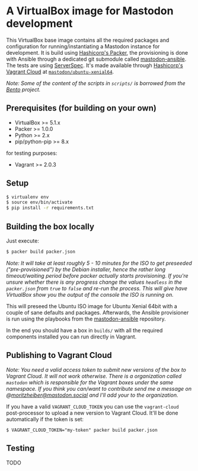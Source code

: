 # A VirtualBox image for Mastodon development

This VirtualBox base image contains all the required packages and configuration for running/instantiating a Mastodon instance for development. It is build using [Hashicorp's Packer](https://packer.io), the provisioning is done with Ansible through a dedicated git submodule called [mastodon-ansible](https://github.com/moritzheiber/mastodon-ansible). The tests are using [ServerSpec](https://serverspec.org). It's made available through [Hashicorp's Vagrant Cloud](https://app.vagrantup.com) at [`mastodon/ubuntu-xenial64`](https://app.vagrantup.com/mastodon/boxes/ubuntu-xenial64).

_Note: Some of the content of the scripts in `scripts/` is borrowed from the [Bento](https://github.com/chef/bento) project._

## Prerequisites (for building on your own)

- VirtualBox >= 5.1.x
- Packer >= 1.0.0
- Python >= 2.x
- pip/python-pip >= 8.x

for testing purposes:

- Vagrant >= 2.0.3

## Setup

```sh
$ virtualenv env
$ source env/bin/activate
$ pip install -r requirements.txt
```

## Building the box locally

Just execute:

```sh
$ packer build packer.json
```

_Note: It will take at least roughly 5 - 10 minutes for the ISO to get preseeded ("pre-provisioned") by the Debian installer, hence the rather long timeout/waiting period before packer actually starts provisioning. If you're unsure whether there is any progress change the values `headless` in the `packer.json` from `true` to `false` and re-run the process. This will give have VirtualBox show you the output of the console the ISO is running on._

This will preseed the Ubuntu ISO image for Ubuntu Xenial 64bit with a couple of sane defaults and packages. Afterwards, the Ansible provisioner is run using the playbooks from the [mastodon-ansible](https://github.com/moritzheiber/mastodon-ansible) repository.

In the end you should have a box in `builds/` with all the required components installed you can run directly in Vagrant.

## Publishing to Vagrant Cloud

_Note: You need a valid access token to submit new versions of the box to Vagrant Cloud. It will not work otherwise. There is a organization called `mastodon` which is responsible for the Vagrant boxes under the same namespace. If you think you can/want to contribute send me a message on @moritzheiber@mastodon.social and I'll add your to the organization._

If you have a valid `VAGRANT_CLOUD_TOKEN` you can use the `vagrant-cloud` post-processor to upload a new version to Vagrant Cloud. It'll be done automatically if the token is set:

```
$ VAGRANT_CLOUD_TOKEN="my-token" packer build packer.json
```

## Testing

TODO
